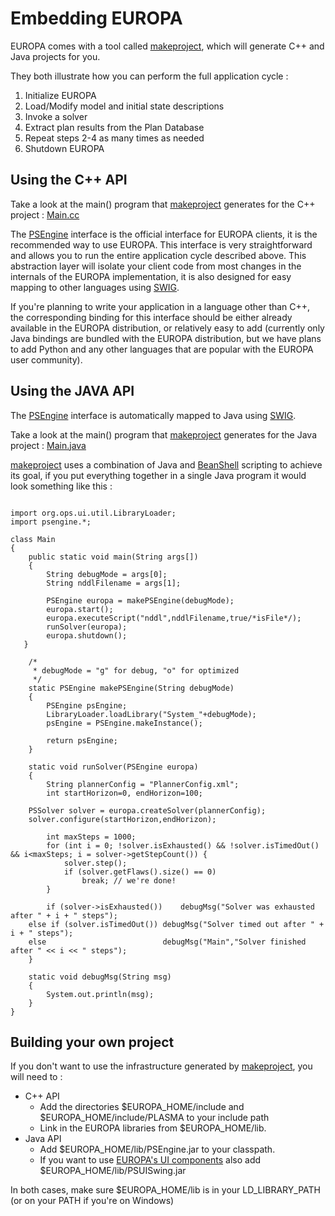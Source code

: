 # Embedding EUROPA #

EUROPA comes with a tool called [makeproject](MakeprojectPage.md), which will generate C++ and Java projects for you.

They both illustrate how you can perform the full application cycle :
  1. Initialize EUROPA
  1. Load/Modify model and initial state descriptions
  1. Invoke a solver
  1. Extract plan results from the Plan Database
  1. Repeat steps 2-4 as many times as needed
  1. Shutdown EUROPA

## Using the C++ API ##

Take a look at the main() program that [makeproject](MakeprojectPage.md) generates for the C++ project : [Main.cc](http://code.google.com/p/europa-pso/source/browse/PLASMA/trunk/bin/.makeproject/Template-Main.cc)

The [PSEngine](PSEngine.md) interface is the official interface for EUROPA clients, it is the recommended way to use EUROPA. This interface is very straightforward and allows you to run the entire application cycle described above. This abstraction layer will isolate your client code from most changes in the internals of the EUROPA implementation, it is also designed for easy mapping to other languages using [SWIG](http://www.swig.org).

If you're planning to write your application in a language other than C++, the corresponding binding for this interface should be either already available in the EUROPA distribution, or relatively easy to add (currently only Java bindings are bundled with the EUROPA distribution, but we have plans to add Python and any other languages that are popular with the EUROPA user community).

## Using the JAVA API ##

The [PSEngine](PSEngine.md) interface is automatically mapped to Java using [SWIG](http://www.swig.org).

Take a look at the main() program that [makeproject](MakeprojectPage.md) generates for the Java project : [Main.java](http://code.google.com/p/europa-pso/source/browse/PLASMA/trunk/examples/Light/java/Light/Main.java)

[makeproject](MakeprojectPage.md) uses a combination of Java and [BeanShell](http://www.beanshell.org) scripting to achieve its goal, if you put everything together in a single Java program it would look something like this :

```

import org.ops.ui.util.LibraryLoader;
import psengine.*;

class Main
{
    public static void main(String args[])
    {
        String debugMode = args[0];
        String nddlFilename = args[1];

        PSEngine europa = makePSEngine(debugMode);
        europa.start();
        europa.executeScript("nddl",nddlFilename,true/*isFile*/);        
        runSolver(europa);
        europa.shutdown();
   }
	
    /*
     * debugMode = "g" for debug, "o" for optimized
     */
    static PSEngine makePSEngine(String debugMode)
    {
        PSEngine psEngine;
        LibraryLoader.loadLibrary("System_"+debugMode);
        psEngine = PSEngine.makeInstance();

        return psEngine;
    }	

    static void runSolver(PSEngine europa)
    {
        String plannerConfig = "PlannerConfig.xml";
        int startHorizon=0, endHorizon=100;

	PSSolver solver = europa.createSolver(plannerConfig);
	solver.configure(startHorizon,endHorizon);

        int maxSteps = 1000;
        for (int i = 0; !solver.isExhausted() && !solver.isTimedOut() && i<maxSteps; i = solver->getStepCount()) {
            solver.step();
            if (solver.getFlaws().size() == 0)
                break; // we're done!
        }
        
        if (solver->isExhausted())    debugMsg("Solver was exhausted after " + i + " steps");	  
	else if (solver.isTimedOut()) debugMsg("Solver timed out after " + i + " steps");
	else                          debugMsg("Main","Solver finished after " << i << " steps");
    }

    static void debugMsg(String msg)
    {
        System.out.println(msg);
    }
}

```


## Building your own project ##

If you don't want to use the infrastructure generated by [makeproject](MakeprojectPage.md), you will need to :
  * C++ API
    * Add the directories $EUROPA\_HOME/include and $EUROPA\_HOME/include/PLASMA to your include path
    * Link in the EUROPA libraries from $EUROPA\_HOME/lib.
  * Java API
    * Add $EUROPA\_HOME/lib/PSEngine.jar to your classpath.
    * If you want to use [EUROPA's UI components](PSUIDocs.md) also add $EUROPA\_HOME/lib/PSUISwing.jar

In both cases, make sure $EUROPA\_HOME/lib is in your LD\_LIBRARY\_PATH (or on your PATH if you're on Windows)